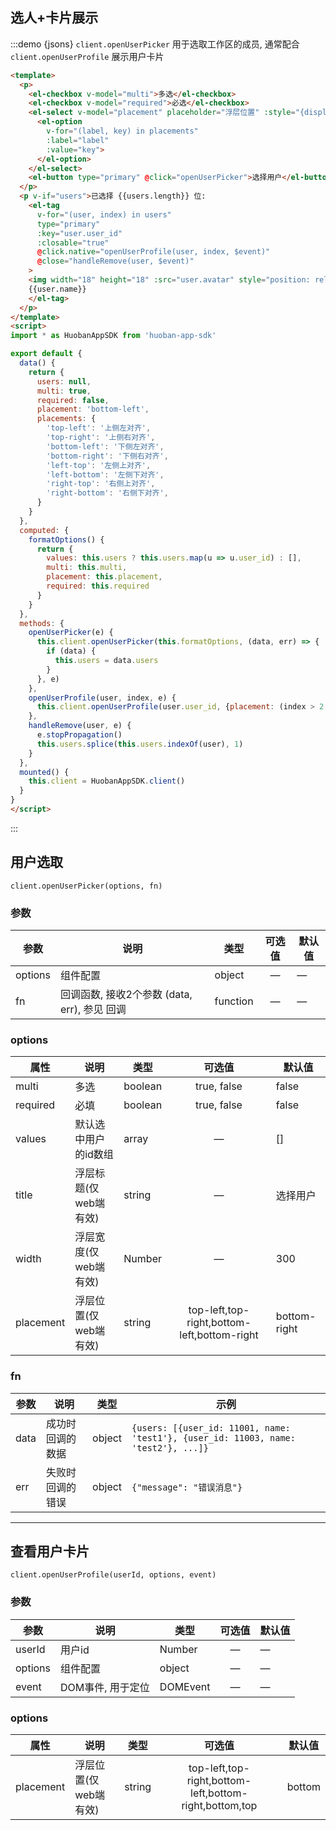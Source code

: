 ## 选人+卡片展示

:::demo {jsons} `client.openUserPicker` 用于选取工作区的成员, 通常配合 `client.openUserProfile` 展示用户卡片
```html
<template>
  <p>
    <el-checkbox v-model="multi">多选</el-checkbox>
    <el-checkbox v-model="required">必选</el-checkbox>
    <el-select v-model="placement" placeholder="浮层位置" :style="{display: 'inline-block', width: '120px'}">
      <el-option
        v-for="(label, key) in placements"
        :label="label"
        :value="key">
      </el-option>
    </el-select>
    <el-button type="primary" @click="openUserPicker">选择用户</el-button>
  </p>
  <p v-if="users">已选择 {{users.length}} 位:
    <el-tag
      v-for="(user, index) in users"
      type="primary"
      :key="user.user_id"
      :closable="true"
      @click.native="openUserProfile(user, index, $event)"
      @close="handleRemove(user, $event)"
    >
    <img width="18" height="18" :src="user.avatar" style="position: relative; border-radius: 50%; top: 3px" />
    {{user.name}}
    </el-tag>
  </p>
</template>
<script>
import * as HuobanAppSDK from 'huoban-app-sdk'

export default {
  data() {
    return {
      users: null,
      multi: true,
      required: false,
      placement: 'bottom-left',
      placements: {
        'top-left': '上侧左对齐',
        'top-right': '上侧右对齐',
        'bottom-left': '下侧左对齐',
        'bottom-right': '下侧右对齐',
        'left-top': '左侧上对齐',
        'left-bottom': '左侧下对齐',
        'right-top': '右侧上对齐',
        'right-bottom': '右侧下对齐',
      }
    }
  },
  computed: {
    formatOptions() {
      return {
        values: this.users ? this.users.map(u => u.user_id) : [],
        multi: this.multi,
        placement: this.placement,
        required: this.required
      }
    }
  },
  methods: {
    openUserPicker(e) {
      this.client.openUserPicker(this.formatOptions, (data, err) => {
        if (data) {
          this.users = data.users
        }
      }, e)
    },
    openUserProfile(user, index, e) {
      this.client.openUserProfile(user.user_id, {placement: (index > 2 ? 'bottom-right' : 'bottom-left')}, e)
    },
    handleRemove(user, e) {
      e.stopPropagation()
      this.users.splice(this.users.indexOf(user), 1)
    }
  },
  mounted() {
    this.client = HuobanAppSDK.client()
  }
}
</script>
```
:::

## 用户选取
`client.openUserPicker(options, fn)` [<i class="el-icon-document"></i>](https://github.com/huobanteam/app-sdk-js/blob/master/README_CN.md#clientopenuserpickeropts-fn "API-openUserPicker")

### 参数
| 参数        | 说明     | 类型      | 可选值       | 默认值   |
|---------- |--------- |---------- |:------------:|--------- |
| options   | 组件配置 | object    |   —         |    —    |
| fn        | 回调函数, 接收2个参数 (data, err), 参见 <router-link to="/component/define#hui-diao">回调</router-link> | function  |   —   |    —    |

### options
| 属性      | 说明     | 类型      | 可选值       | 默认值   |
|---------- |--------- |---------- |:------------:|--------- |
| multi     | 多选     | boolean   | true, false  |  false   |
| required  | 必填     | boolean   | true, false  |  false  |
| values    | 默认选中用户的id数组  | array       |  —  | []   |
| title     | 浮层标题(仅web端有效) | string      |  —  | 选择用户 |
| width     | 浮层宽度(仅web端有效) | Number      |  —  | 300 |
| placement | 浮层位置(仅web端有效) | string      | top-left,top-right,bottom-left,bottom-right | bottom-right |

### fn
| 参数      | 说明     | 类型      |  示例   |
|---------- |--------- |---------- |-------- |
| data      | 成功时回调的数据     | object   | `{users: [{user_id: 11001, name: 'test1'}, {user_id: 11003, name: 'test2'}, ...]}` |
| err       | 失败时回调的错误     | object   | `{"message": "错误消息"}`   |

***

## 查看用户卡片
`client.openUserProfile(userId, options, event)` [<i class="el-icon-document"></i>](https://github.com/huobanteam/app-sdk-js/blob/master/README_CN.md#clientopenuserprofileuserid-opts "API-openUserProfile")

### 参数
| 参数      | 说明     | 类型      | 可选值       | 默认值   |
|---------- |--------- |---------- |:------------:|--------- |
| userId    | 用户id   | Number    |   —         |    —    |
| options   | 组件配置 | object    |   —         |    —    |
| event     | DOM事件, 用于定位  | DOMEvent  |   —         |    —    |

### options
| 属性      | 说明     | 类型      | 可选值       | 默认值   |
|---------- |--------- |---------- |:------------:|-------- |
| placement | 浮层位置(仅web端有效) | string      | top-left,top-right,bottom-left,bottom-right,bottom,top | bottom |


<script>
import * as HuobanAppSDK from 'huoban-app-sdk'

export default {
  props: {
    applicationId: Number,
    envData: Object,
    client: Object
  },
  data() {
    return {
      jsons: {},
      users: null,
      multi: true,
      required: false,
      placement: '',
      placements: {
        'top-left': '上侧左对齐',
        'top-right': '上侧右对齐',
        'bottom-left': '下侧左对齐',
        'bottom-right': '下侧右对齐',
        'left-top': '左侧上对齐',
        'left-bottom': '左侧下对齐',
        'right-top': '右侧上对齐',
        'right-bottom': '右侧下对齐',
      }
    }
  },
  computed: {
    formatOptions() {
      return {
        values: this.users ? this.users.map(u => u.user_id) : [],
        multi: this.multi,
        placement: this.placement || 'bottom-left',
        required: this.required
      }
    }
  },
  methods: {
    openUserPicker(e) {
      this.$set(this.jsons, '调用参数 options', this.formatOptions)
      this.client.openUserPicker(this.formatOptions, (data, err) => {
        if (data) {
          this.users = data.users
          this.$set(this.jsons, '获取的用户数据 users', data.users)
        }
      }, e)
    },
    openUserProfile(user, index, e) {
      this.client.openUserProfile(user.user_id, {placement: (index > 2 ? 'bottom-right' : 'bottom-left')}, e)
    },
    handleRemove(user, e) {
      e.stopPropagation()
      this.users.splice(this.users.indexOf(user), 1)
    }
  }
}
</script>
<style>
  .el-tag {
    font-size: 13px;
    height: 28px;
    line-height: 28px;
    margin-left: 10px;
  }
  .el-select__input {
    margin: 4px 0 -3px 10px !important;
  }
</style>